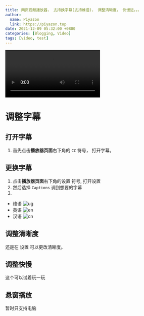 ```yaml
---
title: 网页视频播放器， 支持换字幕(支持维语)， 调整清晰度， 快慢进。。。
author:
  name: Piyazon
  link: https://piyazon.top
date: 2021-12-09 05:32:00 +0800
categories: [Blogging, Video]
tags: [video, test]
---
```


<!--Add a Simple HTML5 Video tag-->
<video crossorigin="" playsinline="" data-poster="https://git.lug.ustc.edu.cn/flame3/images/-/raw/main/videos/steve.png" id="player">

<source src="https://piyazon.top/storage/assets/videos/480.mp4" size="480">

<source src="https://piyazon.top/storage/assets/videos/720.mp4" type="video/mp4" size="720">

<source src="https://piyazon.top/storage/assets/videos/1080.mp4" type="video/mp4" size="1080">

<track kind="captions" label="ئۇيغۇرچە" srclang="ug" src="https://api.allorigins.win/raw?url=https://git.lug.ustc.edu.cn/flame3/images/-/raw/main/videos/steve/ug.vtt">

<track kind="captions" label="English" srclang="en" src="https://api.allorigins.win/raw?url=https://git.lug.ustc.edu.cn/flame3/images/-/raw/main/videos/steve/en.vtt">

<track kind="captions" label="汉语" srclang="zh-CN" src="https://api.allorigins.win/raw?url=https://git.lug.ustc.edu.cn/flame3/images/-/raw/main/videos/steve/cn.vtt">
</video>

# 调整字幕

## 打开字幕

1. 首先点击**播放器页面**右下角的 `CC` 符号， 打开字幕。

## 更换字幕

1. 点击**播放器页面**右下角的设置 <span class="fa fa-cog"></span> 符号, 打开设置
2. 然后选择 `Captions` 调到想要的字幕
3.

- 维语 ![ug](/jekyll/posts/ug.png)
- 英语 ![en](/jekyll/posts/en.png)
- 汉语 ![cn](/jekyll/posts/cn.png)

## 调整清晰度

还是在 设置 <span class="fa fa-cog"></span> 可以更改清晰度。

## 调整快慢

这个可以试着玩一玩

## 悬窗播放

暂时只支持电脑

